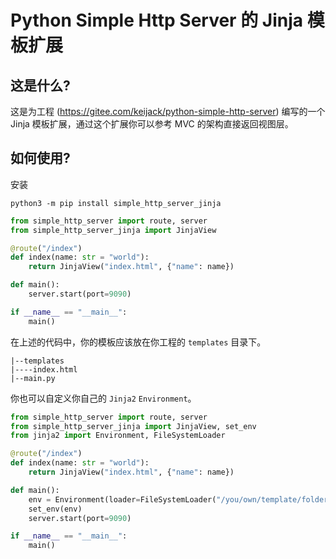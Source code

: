 # Python Simple Http Server 的 Jinja 模板扩展

## 这是什么?

这是为工程 (https://gitee.com/keijack/python-simple-http-server) 编写的一个 Jinja 模板扩展，通过这个扩展你可以参考 MVC 的架构直接返回视图层。

## 如何使用?

安装

```
python3 -m pip install simple_http_server_jinja
```

```python
from simple_http_server import route, server
from simple_http_server_jinja import JinjaView

@route("/index")
def index(name: str = "world"):
    return JinjaView("index.html", {"name": name})

def main():
    server.start(port=9090)

if __name__ == "__main__":
    main()
```

在上述的代码中，你的模板应该放在你工程的 `templates` 目录下。

```
|--templates
|----index.html
|--main.py
```

你也可以自定义你自己的 `Jinja2` `Environment`。

```python
from simple_http_server import route, server
from simple_http_server_jinja import JinjaView, set_env
from jinja2 import Environment, FileSystemLoader

@route("/index")
def index(name: str = "world"):
    return JinjaView("index.html", {"name": name})

def main():
    env = Environment(loader=FileSystemLoader("/you/own/template/folder"))
    set_env(env)
    server.start(port=9090)

if __name__ == "__main__":
    main()
```